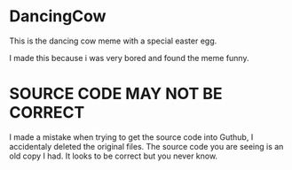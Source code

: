 # DancingCow
 This is the dancing cow meme with a special easter egg.

 I made this because i was very bored and found the meme funny.


# SOURCE CODE MAY NOT BE CORRECT
 I made a mistake when trying to get the source code into Guthub, I accidentaly deleted the original files. The source code you are seeing is an old copy I had. It looks to be correct but you never know.
